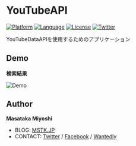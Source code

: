 # YouTubeAPI

[![Platform](http://img.shields.io/badge/platform-ios-blue.svg?style=flat
)](https://developer.apple.com/iphone/index.action)
[![Language](http://img.shields.io/badge/language-swift-brightgreen.svg?style=flat
)](https://developer.apple.com/swift)
[![License](http://img.shields.io/badge/license-MIT-lightgrey.svg?style=flat
)](http://mit-license.org)
[![Twitter](https://img.shields.io/badge/twitter-@mm_manome-blue.svg?style=flat)](https://twitter.com/mm_manome)

YouTubeDataAPIを使用するためのアプリケーション

## Demo
**検索結果**

![Demo](https://user-images.githubusercontent.com/12792235/36058484-a3ffc3b4-0e64-11e8-8a35-cb3fa0ef4f67.png)

## Author
**Masataka Miyoshi**

- BLOG: [MSTK.JP](https://mstk.jp/)
- CONTACT: [Twitter](https://twitter.com/mstkmys) / [Facebook](https://www.facebook.com/mstkmys) / [Wantedly](https://www.wantedly.com/users/17788878)

